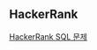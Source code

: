 ## HackerRank

[HackerRank SQL 문제](https://www.hackerrank.com/domains/sql?filters%5Bstatus%5D%5B%5D=unsolved&badge_type=sql)
 

